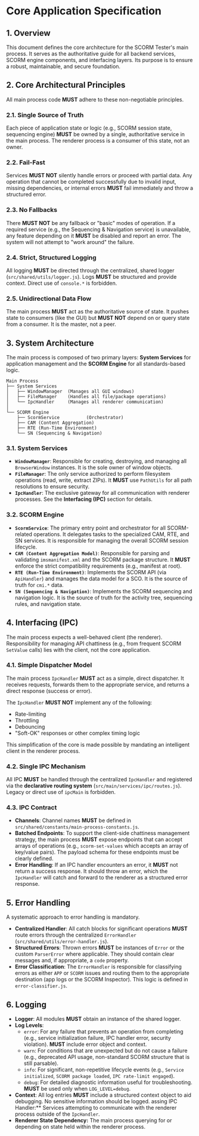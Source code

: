 # Core Application Specification

## 1. Overview

This document defines the core architecture for the SCORM Tester's main process. It serves as the authoritative guide for all backend services, SCORM engine components, and interfacing layers. Its purpose is to ensure a robust, maintainable, and secure foundation.

## 2. Core Architectural Principles

All main process code **MUST** adhere to these non-negotiable principles.

### 2.1. Single Source of Truth
Each piece of application state or logic (e.g., SCORM session state, sequencing engine) **MUST** be owned by a single, authoritative service in the main process. The renderer process is a consumer of this state, not an owner.

### 2.2. Fail-Fast
Services **MUST NOT** silently handle errors or proceed with partial data. Any operation that cannot be completed successfully due to invalid input, missing dependencies, or internal errors **MUST** fail immediately and throw a structured error.

### 2.3. No Fallbacks
There **MUST NOT** be any fallback or "basic" modes of operation. If a required service (e.g., the Sequencing & Navigation service) is unavailable, any feature depending on it **MUST** be disabled and report an error. The system will not attempt to "work around" the failure.

### 2.4. Strict, Structured Logging
All logging **MUST** be directed through the centralized, shared logger (`src/shared/utils/logger.js`). Logs **MUST** be structured and provide context. Direct use of `console.*` is forbidden.

### 2.5. Unidirectional Data Flow
The main process **MUST** act as the authoritative source of state. It pushes state to consumers (like the GUI) but **MUST NOT** depend on or query state from a consumer. It is the master, not a peer.

## 3. System Architecture

The main process is composed of two primary layers: **System Services** for application management and the **SCORM Engine** for all standards-based logic.

```
Main Process
├── System Services
│   ├── WindowManager  (Manages all GUI windows)
│   ├── FileManager    (Handles all file/package operations)
│   └── IpcHandler     (Manages all renderer communication)
│
└── SCORM Engine
    ├── ScormService          (Orchestrator)
    ├── CAM (Content Aggregation)
    ├── RTE (Run-Time Environment)
    └── SN (Sequencing & Navigation)
```

### 3.1. System Services

*   **`WindowManager`**: Responsible for creating, destroying, and managing all `BrowserWindow` instances. It is the sole owner of window objects.
*   **`FileManager`**: The only service authorized to perform filesystem operations (read, write, extract ZIPs). It **MUST** use `PathUtils` for all path resolutions to ensure security.
*   **`IpcHandler`**: The exclusive gateway for all communication with renderer processes. See the **Interfacing (IPC)** section for details.

### 3.2. SCORM Engine

*   **`ScormService`**: The primary entry point and orchestrator for all SCORM-related operations. It delegates tasks to the specialized CAM, RTE, and SN services. It is responsible for managing the overall SCORM session lifecycle.
*   **`CAM (Content Aggregation Model)`**: Responsible for parsing and validating `imsmanifest.xml` and the SCORM package structure. It **MUST** enforce the strict compatibility requirements (e.g., manifest at root).
*   **`RTE (Run-Time Environment)`**: Implements the SCORM API (via `ApiHandler`) and manages the data model for a SCO. It is the source of truth for `cmi.*` data.
*   **`SN (Sequencing & Navigation)`**: Implements the SCORM sequencing and navigation logic. It is the source of truth for the activity tree, sequencing rules, and navigation state.

## 4. Interfacing (IPC)

The main process expects a well-behaved client (the renderer). Responsibility for managing API chattiness (e.g., from frequent SCORM `SetValue` calls) lies with the client, not the core application.

### 4.1. Simple Dispatcher Model
The main process `IpcHandler` **MUST** act as a simple, direct dispatcher. It receives requests, forwards them to the appropriate service, and returns a direct response (success or error).

The `IpcHandler` **MUST NOT** implement any of the following:
- Rate-limiting
- Throttling
- Debouncing
- "Soft-OK" responses or other complex timing logic

This simplification of the core is made possible by mandating an intelligent client in the renderer process.

### 4.2. Single IPC Mechanism
All IPC **MUST** be handled through the centralized `IpcHandler` and registered via the **declarative routing system** (`src/main/services/ipc/routes.js`). Legacy or direct use of `ipcMain` is forbidden.

### 4.3. IPC Contract
*   **Channels**: Channel names **MUST** be defined in `src/shared/constants/main-process-constants.js`.
*   **Batched Endpoints**: To support the client-side chattiness management strategy, the main process **MUST** expose endpoints that can accept arrays of operations (e.g., `scorm-set-values` which accepts an array of key/value pairs). The payload schema for these endpoints must be clearly defined.
*   **Error Handling**: If an IPC handler encounters an error, it **MUST** not return a success response. It should throw an error, which the `IpcHandler` will catch and forward to the renderer as a structured error response.

## 5. Error Handling

A systematic approach to error handling is mandatory.

*   **Centralized Handler**: All catch blocks for significant operations **MUST** route errors through the centralized `ErrorHandler` (`src/shared/utils/error-handler.js`).
*   **Structured Errors**: Thrown errors **MUST** be instances of `Error` or the custom `ParserError` where applicable. They should contain clear messages and, if appropriate, a `code` property.
*   **Error Classification**: The `ErrorHandler` is responsible for classifying errors as either `APP` or `SCORM` issues and routing them to the appropriate destination (app logs or the SCORM Inspector). This logic is defined in `error-classifier.js`.

## 6. Logging

*   **Logger**: All modules **MUST** obtain an instance of the shared logger.
*   **Log Levels**:
    *   `error`: For any failure that prevents an operation from completing (e.g., service initialization failure, IPC handler error, security violation). **MUST** include error object and context.
    *   `warn`: For conditions that are unexpected but do not cause a failure (e.g., deprecated API usage, non-standard SCORM structure that is still parsable).
    *   `info`: For significant, non-repetitive lifecycle events (e.g., `Service initialized`, `SCORM package loaded`, `IPC rate-limit engaged`).
    *   `debug`: For detailed diagnostic information useful for troubleshooting. **MUST** be used only when `LOG_LEVEL=debug`.
*   **Context**: All log entries **MUST** include a structured context object to aid debugging. No sensitive information should be logged.
assing IPC Handler:** Services attempting to communicate with the renderer process outside of the `IpcHandler`.
*   **Renderer State Dependency:** The main process querying for or depending on state held within the renderer process.
